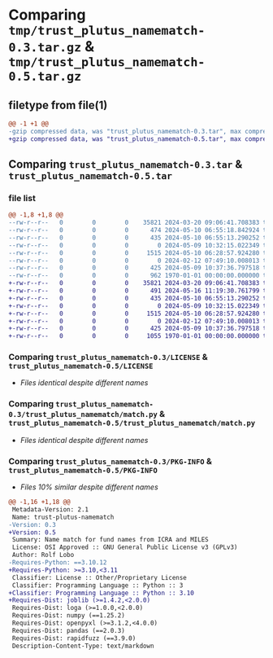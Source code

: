 # Comparing `tmp/trust_plutus_namematch-0.3.tar.gz` & `tmp/trust_plutus_namematch-0.5.tar.gz`

## filetype from file(1)

```diff
@@ -1 +1 @@
-gzip compressed data, was "trust_plutus_namematch-0.3.tar", max compression
+gzip compressed data, was "trust_plutus_namematch-0.5.tar", max compression
```

## Comparing `trust_plutus_namematch-0.3.tar` & `trust_plutus_namematch-0.5.tar`

### file list

```diff
@@ -1,8 +1,8 @@
--rw-r--r--   0        0        0    35821 2024-03-20 09:06:41.708383 trust_plutus_namematch-0.3/LICENSE
--rw-r--r--   0        0        0      474 2024-05-10 06:55:18.842924 trust_plutus_namematch-0.3/pyproject.toml
--rw-r--r--   0        0        0      435 2024-05-10 06:55:13.290252 trust_plutus_namematch-0.3/README.md
--rw-r--r--   0        0        0        0 2024-05-09 10:32:15.022349 trust_plutus_namematch-0.3/trust_plutus_namematch/__init__.py
--rw-r--r--   0        0        0     1515 2024-05-10 06:28:57.924280 trust_plutus_namematch-0.3/trust_plutus_namematch/match.py
--rw-r--r--   0        0        0        0 2024-02-12 07:49:10.008013 trust_plutus_namematch-0.3/trust_plutus_namematch/utils/__init__.py
--rw-r--r--   0        0        0      425 2024-05-09 10:37:36.797518 trust_plutus_namematch-0.3/trust_plutus_namematch/utils/logs.py
--rw-r--r--   0        0        0      962 1970-01-01 00:00:00.000000 trust_plutus_namematch-0.3/PKG-INFO
+-rw-r--r--   0        0        0    35821 2024-03-20 09:06:41.708383 trust_plutus_namematch-0.5/LICENSE
+-rw-r--r--   0        0        0      491 2024-05-16 11:19:30.761799 trust_plutus_namematch-0.5/pyproject.toml
+-rw-r--r--   0        0        0      435 2024-05-10 06:55:13.290252 trust_plutus_namematch-0.5/README.md
+-rw-r--r--   0        0        0        0 2024-05-09 10:32:15.022349 trust_plutus_namematch-0.5/trust_plutus_namematch/__init__.py
+-rw-r--r--   0        0        0     1515 2024-05-10 06:28:57.924280 trust_plutus_namematch-0.5/trust_plutus_namematch/match.py
+-rw-r--r--   0        0        0        0 2024-02-12 07:49:10.008013 trust_plutus_namematch-0.5/trust_plutus_namematch/utils/__init__.py
+-rw-r--r--   0        0        0      425 2024-05-09 10:37:36.797518 trust_plutus_namematch-0.5/trust_plutus_namematch/utils/logs.py
+-rw-r--r--   0        0        0     1055 1970-01-01 00:00:00.000000 trust_plutus_namematch-0.5/PKG-INFO
```

### Comparing `trust_plutus_namematch-0.3/LICENSE` & `trust_plutus_namematch-0.5/LICENSE`

 * *Files identical despite different names*

### Comparing `trust_plutus_namematch-0.3/trust_plutus_namematch/match.py` & `trust_plutus_namematch-0.5/trust_plutus_namematch/match.py`

 * *Files identical despite different names*

### Comparing `trust_plutus_namematch-0.3/PKG-INFO` & `trust_plutus_namematch-0.5/PKG-INFO`

 * *Files 10% similar despite different names*

```diff
@@ -1,16 +1,18 @@
 Metadata-Version: 2.1
 Name: trust-plutus-namematch
-Version: 0.3
+Version: 0.5
 Summary: Name match for fund names from ICRA and MILES
 License: OSI Approved :: GNU General Public License v3 (GPLv3)
 Author: Rolf Lobo
-Requires-Python: ==3.10.12
+Requires-Python: >=3.10,<3.11
 Classifier: License :: Other/Proprietary License
 Classifier: Programming Language :: Python :: 3
+Classifier: Programming Language :: Python :: 3.10
+Requires-Dist: joblib (>=1.4.2,<2.0.0)
 Requires-Dist: loga (>=1.0.0,<2.0.0)
 Requires-Dist: numpy (==1.25.2)
 Requires-Dist: openpyxl (>=3.1.2,<4.0.0)
 Requires-Dist: pandas (==2.0.3)
 Requires-Dist: rapidfuzz (==3.9.0)
 Description-Content-Type: text/markdown
```

